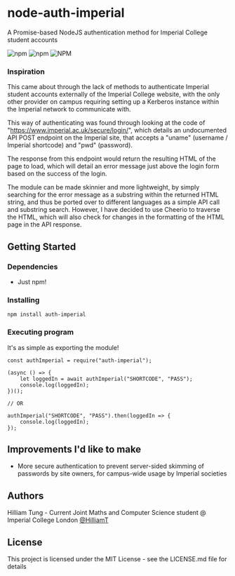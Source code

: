 # node-auth-imperial

A Promise-based NodeJS authentication method for Imperial College student accounts

![npm](https://img.shields.io/npm/v/auth-imperial)
![npm](https://img.shields.io/npm/dw/auth-imperial)
![NPM](https://img.shields.io/npm/l/auth-imperial)

### Inspiration
This came about through the lack of methods to authenticate Imperial student accounts externally of the Imperial College website, with the only other provider on campus requiring setting up a Kerberos instance within the Imperial network to communicate with.

This way of authenticating was found through looking at the code of "https://www.imperial.ac.uk/secure/login/", which details an undocumented API POST endpoint on the Imperial site, that accepts a "uname" (username / Imperial shortcode) and "pwd" (password).

The response from this endpoint would return the resulting HTML of the page to load, which will detail an error message just above the login form based on the success of the login.

The module can be made skinnier and more lightweight, by simply searching for the error message as a substring within the returned HTML string, and thus be ported over to different languages as a simple API call and substring search. However, I have decided to use Cheerio to traverse the HTML, which will also check for changes in the formatting of the HTML page in the API response.

## Getting Started

### Dependencies

* Just npm!

### Installing

```
npm install auth-imperial
```

### Executing program

It's as simple as exporting the module!
```
const authImperial = require("auth-imperial");

(async () => {
    let loggedIn = await authImperial("SHORTCODE", "PASS");
    console.log(loggedIn);
})();

// OR

authImperial("SHORTCODE", "PASS").then(loggedIn => {
    console.log(loggedIn);
});
```

## Improvements I'd like to make
* More secure authentication to prevent server-sided skimming of passwords by site owners, for campus-wide usage by Imperial societies

## Authors

Hilliam Tung - Current Joint Maths and Computer Science student @ Imperial College London
[@HilliamT](https://github.com/HilliamT)

## License

This project is licensed under the MIT License - see the LICENSE.md file for details